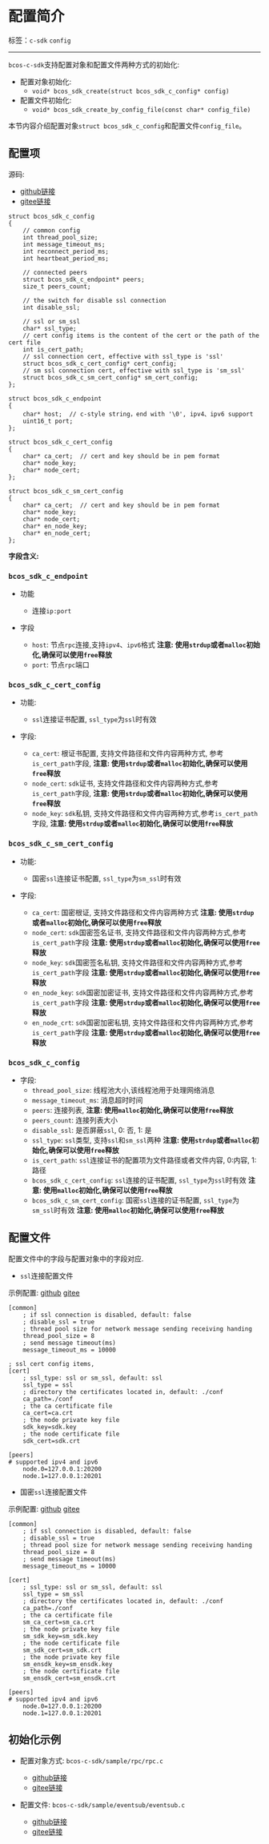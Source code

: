 # 配置简介

标签：``c-sdk`` ``config``

----------

`bcos-c-sdk`支持配置对象和配置文件两种方式的初始化:

- 配置对象初始化:
  - `void* bcos_sdk_create(struct bcos_sdk_c_config* config)`
- 配置文件初始化:
  - `void* bcos_sdk_create_by_config_file(const char* config_file)`

本节内容介绍配置对象`struct bcos_sdk_c_config`和配置文件`config_file`。

## 配置项

源码:

- [github链接](https://github.com/FISCO-BCOS/bcos-c-sdk/blob/v3.0.1/bcos-c-sdk/bcos_sdk_c_common.h#L70)
- [gitee链接](https://gitee.com/FISCO-BCOS/bcos-c-sdk/blob/v3.0.1/bcos-c-sdk/bcos_sdk_c_common.h#L70)

```shell
struct bcos_sdk_c_config
{
    // common config
    int thread_pool_size;
    int message_timeout_ms;
    int reconnect_period_ms;
    int heartbeat_period_ms;

    // connected peers
    struct bcos_sdk_c_endpoint* peers;
    size_t peers_count;

    // the switch for disable ssl connection
    int disable_ssl;

    // ssl or sm_ssl
    char* ssl_type;
    // cert config items is the content of the cert or the path of the cert file
    int is_cert_path;
    // ssl connection cert, effective with ssl_type is 'ssl'
    struct bcos_sdk_c_cert_config* cert_config;
    // sm ssl connection cert, effective with ssl_type is 'sm_ssl'
    struct bcos_sdk_c_sm_cert_config* sm_cert_config;
};

struct bcos_sdk_c_endpoint
{
    char* host;  // c-style string，end with '\0', ipv4、ipv6 support
    uint16_t port;
};

struct bcos_sdk_c_cert_config
{
    char* ca_cert;  // cert and key should be in pem format
    char* node_key;
    char* node_cert;
};

struct bcos_sdk_c_sm_cert_config
{
    char* ca_cert;  // cert and key should be in pem format
    char* node_key;
    char* node_cert;
    char* en_node_key;
    char* en_node_cert;
};
```

**字段含义:**

### `bcos_sdk_c_endpoint`

- 功能
  - 连接`ip:port`

- 字段
  - `host`: 节点`rpc`连接,支持`ipv4`、`ipv6`格式 **注意: 使用`strdup`或者`malloc`初始化,确保可以使用`free`释放**
  - `port`: 节点`rpc`端口

### `bcos_sdk_c_cert_config`

- 功能:
  - `ssl`连接证书配置, `ssl_type`为`ssl`时有效

- 字段:
  - `ca_cert`: 根证书配置, 支持文件路径和文件内容两种方式, 参考`is_cert_path`字段, **注意: 使用`strdup`或者`malloc`初始化,确保可以使用`free`释放**
  - `node_cert`: `sdk`证书, 支持文件路径和文件内容两种方式,参考`is_cert_path`字段, **注意: 使用`strdup`或者`malloc`初始化,确保可以使用`free`释放**
  - `node_key`: `sdk`私钥, 支持文件路径和文件内容两种方式,参考`is_cert_path`字段, **注意: 使用`strdup`或者`malloc`初始化,确保可以使用`free`释放**

### `bcos_sdk_c_sm_cert_config`

- 功能:
  - 国密`ssl`连接证书配置, `ssl_type`为`sm_ssl`时有效

- 字段:
  - `ca_cert`: 国密根证, 支持文件路径和文件内容两种方式 **注意: 使用`strdup`或者`malloc`初始化,确保可以使用`free`释放**
  - `node_cert`: `sdk`国密签名证书, 支持文件路径和文件内容两种方式,参考`is_cert_path`字段 **注意: 使用`strdup`或者`malloc`初始化,确保可以使用`free`释放**
  - `node_key`: `sdk`国密签名私钥, 支持文件路径和文件内容两种方式,参考`is_cert_path`字段 **注意: 使用`strdup`或者`malloc`初始化,确保可以使用`free`释放**
  - `en_node_key`: `sdk`国密加密证书, 支持文件路径和文件内容两种方式,参考`is_cert_path`字段 **注意: 使用`strdup`或者`malloc`初始化,确保可以使用`free`释放**
  - `en_node_crt`: `sdk`国密加密私钥, 支持文件路径和文件内容两种方式,参考`is_cert_path`字段 **注意: 使用`strdup`或者`malloc`初始化,确保可以使用`free`释放**

### `bcos_sdk_c_config`

- 字段:
  - `thread_pool_size`: 线程池大小,该线程池用于处理网络消息
  - `message_timeout_ms`: 消息超时时间
  - `peers`: 连接列表, **注意: 使用`malloc`初始化,确保可以使用`free`释放**
  - `peers_count`: 连接列表大小
  - `disable_ssl`: 是否屏蔽`ssl`, 0: 否, 1: 是
  - `ssl_type`: `ssl`类型, 支持`ssl`和`sm_ssl`两种 **注意: 使用`strdup`或者`malloc`初始化,确保可以使用`free`释放**
  - `is_cert_path`: `ssl`连接证书的配置项为文件路径或者文件内容, 0:内容, 1:路径
  - `bcos_sdk_c_cert_config`: `ssl`连接的证书配置, `ssl_type`为`ssl`时有效 **注意: 使用`malloc`初始化,确保可以使用`free`释放**
  - `bcos_sdk_c_sm_cert_config`: 国密`ssl`连接的证书配置, `ssl_type`为`sm_ssl`时有效 **注意: 使用`malloc`初始化,确保可以使用`free`释放**

## 配置文件

配置文件中的字段与配置对象中的字段对应.

- `ssl`连接配置文件

示例配置: [github](https://github.com/FISCO-BCOS/bcos-c-sdk/blob/v3.0.1/sample/config/config_sample.ini) [gitee](https://gitee.com/FISCO-BCOS/bcos-c-sdk/blob/v3.0.1/sample/config/config_sample.ini)

```shell
[common]
    ; if ssl connection is disabled, default: false
    ; disable_ssl = true
    ; thread pool size for network message sending receiving handing
    thread_pool_size = 8
    ; send message timeout(ms)
    message_timeout_ms = 10000

; ssl cert config items,  
[cert]
    ; ssl_type: ssl or sm_ssl, default: ssl
    ssl_type = ssl
    ; directory the certificates located in, default: ./conf
    ca_path=./conf
    ; the ca certificate file
    ca_cert=ca.crt
    ; the node private key file
    sdk_key=sdk.key
    ; the node certificate file
    sdk_cert=sdk.crt

[peers]
# supported ipv4 and ipv6 
    node.0=127.0.0.1:20200
    node.1=127.0.0.1:20201
```

- 国密`ssl`连接配置文件

示例配置: [github](https://github.com/FISCO-BCOS/bcos-c-sdk/blob/v3.0.1/sample/config/sm_config_sample.ini) [gitee](https://gitee.com/FISCO-BCOS/bcos-c-sdk/blob/v3.0.1/sample/config/sm_config_sample.ini)

```shell
[common]
    ; if ssl connection is disabled, default: false
    ; disable_ssl = true
    ; thread pool size for network message sending receiving handing
    thread_pool_size = 8
    ; send message timeout(ms)
    message_timeout_ms = 10000

[cert]
    ; ssl_type: ssl or sm_ssl, default: ssl
    ssl_type = sm_ssl
    ; directory the certificates located in, default: ./conf
    ca_path=./conf
    ; the ca certificate file
    sm_ca_cert=sm_ca.crt
    ; the node private key file
    sm_sdk_key=sm_sdk.key
    ; the node certificate file
    sm_sdk_cert=sm_sdk.crt
    ; the node private key file
    sm_ensdk_key=sm_ensdk.key
    ; the node certificate file
    sm_ensdk_cert=sm_ensdk.crt

[peers]
# supported ipv4 and ipv6 
    node.0=127.0.0.1:20200
    node.1=127.0.0.1:20201 
```

## 初始化示例

- 配置对象方式: `bcos-c-sdk/sample/rpc/rpc.c`
  - [github链接](https://github.com/FISCO-BCOS/bcos-c-sdk/blob/v3.0.1/sample/rpc/rpc.c#L66)
  - [gitee链接](https://gitee.com/FISCO-BCOS/bcos-c-sdk/blob/v3.0.1/sample/rpc/rpc.c#L66)

- 配置文件: `bcos-c-sdk/sample/eventsub/eventsub.c`
  - [github链接](https://github.com/FISCO-BCOS/bcos-c-sdk/blob/v3.0.1/sample/eventsub/eventsub.c#L83)
  - [gitee链接](https://gitee.com/FISCO-BCOS/bcos-c-sdk/blob/v3.0.1/sample/eventsub/eventsub.c#L83)
